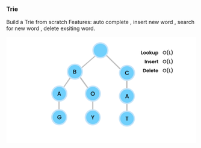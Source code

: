 ### Trie
 Build a Trie from scratch 
 Features: auto complete , insert new word , search for new word , delete exsiting word.
 
 ![Trie](https://github.com/AhmedIbrahim336/Trie/blob/master/tries-1.png)
